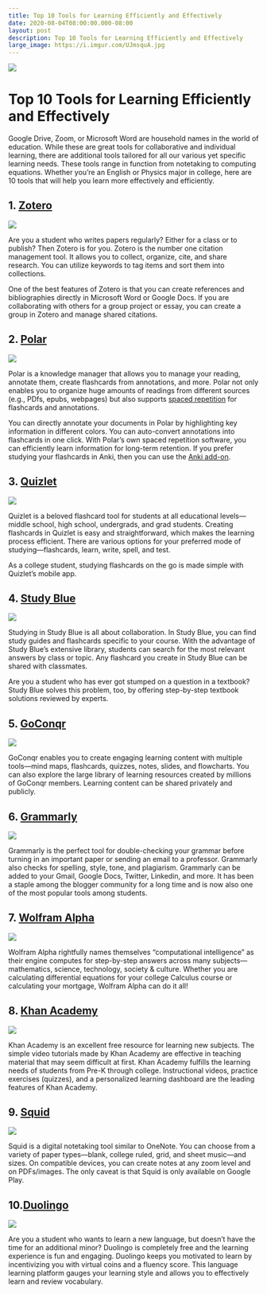 ```yaml
---
title: Top 10 Tools for Learning Efficiently and Effectively
date: 2020-08-04T08:00:00.000-08:00
layout: post
description: Top 10 Tools for Learning Efficiently and Effectively
large_image: https://i.imgur.com/UJmsquA.jpg
---
```


<img class="img-fluid" src="https://i.imgur.com/UJmsquA.jpg">

# Top 10 Tools for Learning Efficiently and Effectively 

Google Drive, Zoom, or Microsoft Word are household names in the world of education. While these are great tools for collaborative and individual learning, there are additional tools tailored for all our various yet specific learning needs. These tools range in function from notetaking to computing equations. Whether you’re an English or Physics major in college, here are 10 tools that will help you learn more effectively and efficiently. 

## 1. <a href="https://www.zotero.org/">Zotero</a>

<img class="img-fluid" src="https://i.imgur.com/Sg923Ey.png">

Are you a student who writes papers regularly? Either for a class or to publish? Then Zotero is for you. Zotero is the number one citation management tool. It allows you to collect, organize, cite, and share research. You can utilize keywords to tag items and sort them into collections. 

One of the best features of Zotero is that you can create references and bibliographies directly in Microsoft Word or Google Docs. If you are collaborating with others for a group project or essay, you can create a group in Zotero and manage shared citations. 

## 2. <a href="https://getpolarized.io/">Polar</a>

<img class="img-fluid" src="https://i.imgur.com/dqdGSOt.png">

Polar is a knowledge manager that allows you to manage your reading, annotate them, create flashcards from annotations, and more. Polar not only enables you to organize huge amounts of readings from different sources (e.g., PDfs, epubs, webpages) but also supports <a href="https://getpolarized.io/docs/spaced-repetition.html">spaced repetition</a> for flashcards and annotations. 

You can directly annotate your documents in Polar by highlighting key information in different colors. You can auto-convert annotations into flashcards in one click. With Polar’s own spaced repetition software, you can efficiently learn information for long-term retention. If you prefer studying your flashcards in Anki, then you can use the  <a href="https://getpolarized.io/docs/anki-sync-for-spaced-repetition.html">Anki add-on</a>. 

## 3. <a href="https://quizlet.com/">Quizlet</a>

<img class="img-fluid" src="https://i.imgur.com/w7tKVGn.pngg">

Quizlet is a beloved flashcard tool for students at all educational levels—middle school, high school, undergrads, and grad students. Creating flashcards in Quizlet is easy and straightforward, which makes the learning process efficient. There are various options for your preferred mode of studying—flashcards, learn, write, spell, and test. 

As a college student, studying flashcards on the go is made simple with Quizlet’s mobile app. 

## 4. <a href="https://www.studyblue.com/">Study Blue</a>

<img class="img-fluid" src="https://i.imgur.com/7nWsTKt.png">

Studying in Study Blue is all about collaboration. In Study Blue, you can find study guides and flashcards specific to your course. With the advantage of Study Blue’s extensive library, students can search for the most relevant answers by class or topic. Any flashcard you create in Study Blue can be shared with classmates. 

Are you a student who has ever got stumped on a question in a textbook? Study Blue solves this problem, too, by offering step-by-step textbook solutions reviewed by experts. 

## 5. <a href="https://www.goconqr.com/en/features/f">GoConqr</a>

<img class="img-fluid" src="https://i.imgur.com/tXSoMec.png">

GoConqr enables you to create engaging learning content with multiple tools—mind maps, flashcards, quizzes, notes, slides, and flowcharts. You can also explore the large library of learning resources created by millions of GoConqr members. Learning content can be shared privately and publicly. 

## 6. <a href="https://www.grammarly.com/">Grammarly</a> 

<img class="img-fluid" src="https://i.imgur.com/TvFQ7OP.png">

Grammarly is the perfect tool for double-checking your grammar before turning in an important paper or sending an email to a professor. Grammarly also checks for spelling, style, tone, and plagiarism. Grammarly can be added to your Gmail, Google Docs, Twitter, Linkedin, and more.  It has been a staple among the blogger community for a long time and is now also one of the most popular tools among students.

## 7. <a href="https://www.wolframalpha.com/">Wolfram Alpha</a>

<img class="img-fluid" src="https://i.imgur.com/dvqCghl.png">

Wolfram Alpha rightfully names themselves “computational intelligence” as their engine computes for step-by-step answers across many subjects—mathematics, science, technology, society & culture. Whether you are calculating differential equations for your college Calculus course or calculating your mortgage, Wolfram Alpha can do it all! 

## 8. <a href="https://www.khanacademy.org/">Khan Academy</a> 

<img class="img-fluid" src="https://i.imgur.com/fRAZAhn.jpg">

Khan Academy is an excellent free resource for learning new subjects. The simple video tutorials made by Khan Academy are effective in teaching material that may seem difficult at first. Khan Academy fulfills the learning needs of students from Pre-K through college. 
Instructional videos, practice exercises (quizzes), and a personalized learning dashboard are the leading features of Khan Academy. 

## 9. <a href="https://www.squidnotes.com/">Squid</a>

<img class="img-fluid" src="https://i.imgur.com/rxVIr0w.png">

Squid is a  digital notetaking tool similar to OneNote. You can choose from a variety of paper types—blank, college ruled, grid, and sheet music—and sizes. On compatible devices, you can create notes at any zoom level and on PDFs/images. The only caveat is that Squid is only available on Google Play. 

## 10.<a href="https://www.duolingo.com/f">Duolingo</a> 

<img class="img-fluid" src="https://i.imgur.com/CpCsPXi.png">

Are you a student who wants to learn a new language, but doesn’t have the time for an additional minor? Duolingo is completely free and the learning experience is fun and engaging. Duolingo keeps you motivated to learn by incentivizing you with virtual coins and a fluency score. This language learning platform gauges your learning style and allows you to effectively learn and review vocabulary. 

